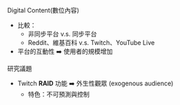 Digital Content(數位內容)
- 比較：
  - 非同步平台 v.s. 同步平台
  - Reddit、維基百科 v.s. Twitch、YouTube Live
- 平台的互動性 ➡️ 使用者的規模增加

研究議題
- Twitch **RAID** 功能 ➡️ 外生性觀眾 (exogenous audience)
  - 特色：不可預測與控制
